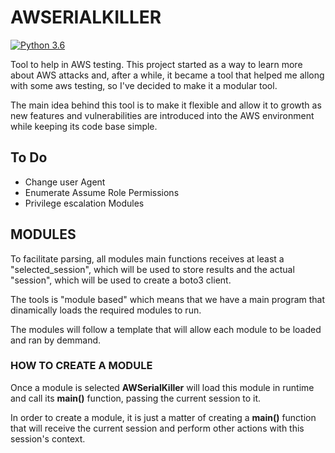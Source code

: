 # AWSERIALKILLER

[![Python 3.6](https://img.shields.io/badge/python-3.6-blue.svg)](https://www.python.org/downloads/release/python-360/)

Tool to help in AWS testing. This project started as a way to learn more about AWS attacks and, after a while, it became a tool that helped me allong with some aws testing, so I've decided to make it a modular tool.

The main idea behind this tool is to make it flexible and allow it to growth as new features and vulnerabilities are introduced into the AWS environment while keeping its code base simple.

## To Do

- Change user Agent
- Enumerate Assume Role Permissions
- Privilege escalation Modules

## MODULES 

To facilitate parsing, all modules main functions receives at least a "selected_session", which will be used to store results and the actual "session", which will be used to create a boto3 client.

The tools is "module based" which means that we have a main program that dinamically loads the required modules to run.

The modules will follow a template that will allow each module to be loaded and ran by demmand.

### HOW TO CREATE A MODULE

Once a module is selected **AWSerialKiller** will load this module in runtime and call its **main()** function, passing the current session to it. 

In order to create a module, it is just a matter of creating a **main()** function that will receive the current session and perform other actions with this session's context.
